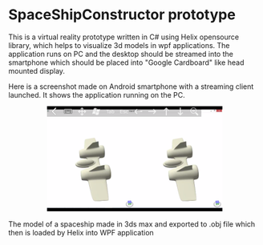 # SpaceShipConstructor prototype

This is a virtual reality prototype written in C# using Helix opensource library, which helps to visualize 3d models in wpf applications.
The application runs on PC and the desktop should be streamed into the smartphone which should be placed into "Google Cardboard" like head mounted display.

Here is a screenshot made on Android smartphone with a streaming client launched. It shows the application running on the PC.  

<p align="center">
  <img src="VirtualRealitySpaceShipConstructor.png" width="350"/>
</p>

The model of a spaceship made in 3ds max and exported to .obj file which then is loaded by Helix into WPF application
